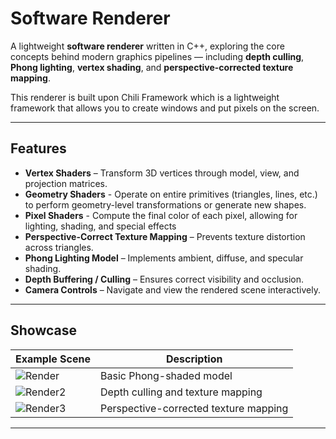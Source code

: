 #  Software Renderer

A lightweight **software renderer** written in C++, exploring the core concepts behind modern graphics pipelines — including **depth culling**, **Phong lighting**, **vertex shading**, and **perspective-corrected texture mapping**. 

This renderer is built upon Chili Framework which is a lightweight framework that allows you to create windows and put pixels on the screen.

---

##  Features

-  **Vertex Shaders** – Transform 3D vertices through model, view, and projection matrices.
-  **Geometry Shaders** - Operate on entire primitives (triangles, lines, etc.) to perform geometry-level transformations or generate new shapes.
-  **Pixel Shaders** - Compute the final color of each pixel, allowing for lighting, shading, and special effects
-  **Perspective-Correct Texture Mapping** – Prevents texture distortion across triangles.  
-  **Phong Lighting Model** – Implements ambient, diffuse, and specular shading.  
-  **Depth Buffering / Culling** – Ensures correct visibility and occlusion.  
-  **Camera Controls** – Navigate and view the rendered scene interactively.

---

##  Showcase

| Example Scene | Description |
|----------------|-------------|
| ![Render](model.gif) | Basic Phong-shaded model |
| ![Render2](culling.gif) | Depth culling and texture mapping |
| ![Render3](texture.gif) | Perspective-corrected texture mapping |

---
